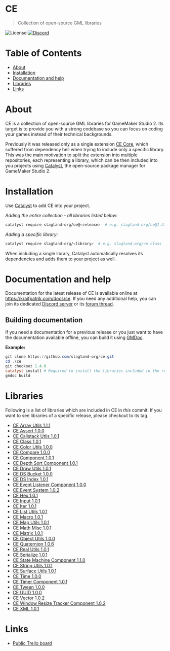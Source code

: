 # CE
> Collection of open-source GML libraries

![License](https://img.shields.io/github/license/slagtand-org/ce)
[![Discord](https://img.shields.io/discord/686494539308859394?label=Discord)](https://discord.gg/QjyxmHP)

# Table of Contents
* [About](#about)
* [Installation](#installation)
* [Documentation and help](#documentation-and-help)
* [Libraries](#libraries)
* [Links](#links)

# About
CE is a collection of open-source GML libraries for GameMaker Studio 2. Its target is to provide you with a strong codebase so you can focus on coding your games instead of their technical backgrounds.

Previously it was released only as a single extension [CE Core](https://github.com/kraifpatrik/ce-core), which suffered from dependency hell when trying to include only a specific library. This was the main motivation to split the extension into multiple repositories, each representing a library, which can be then included into you projects using [Catalyst](https://github.com/GameMakerHub/Catalyst), the open-source package manager for GameMaker Studio 2.

# Installation
Use [Catalyst](https://github.com/GameMakerHub/Catalyst) to add CE into your project.

*Adding the entire collection - all libraries listed below:*
```sh
catalyst require slagtand-org/ce@<release>  # e.g. slagtand-org/ce@1.4.0
```

*Adding a specific library:*
```sh
catalyst require slagtand-org/<library>  # e.g. slagtand-org/ce-class
```

When including a single library, Catalyst automatically resolves its dependencies and adds them to your project as well.

# Documentation and help
Documentation for the latest release of CE is available online at https://kraifpatrik.com/docs/ce. If you need any additional help, you can join its dedicated [Discord server](https://discord.gg/QjyxmHP) or its [forum thread](https://forum.yoyogames.com/index.php?threads/62585/).

## Building documentation
If you need a documentation for a previous release or you just want to have the documentation available offline, you can build it using [GMDoc](https://github.com/kraifpatrik/gmdoc).

**Example:**
```powershell
git clone https://github.com/slagtand-org/ce.git
cd .\ce
git checkout 1.4.0
catalyst install # Required to install the libraries included in the release!
gmdoc build
```

# Libraries
Following is a list of libraries which are included in CE in *this* commit. If you want to see libraries of a specific release, please checkout to its tag.

* [CE Array Utils 1.1.1](https://github.com/slagtand-org/ce-array-utils/tree/1.1.1)
* [CE Assert 1.0.0](https://github.com/slagtand-org/ce-assert/tree/1.0.0)
* [CE Callstack Utils 1.0.1](https://github.com/slagtand-org/ce-callstack-utils/tree/1.0.1)
* [CE Class 1.0.1](https://github.com/slagtand-org/ce-class/tree/1.0.1)
* [CE Color Utils 1.0.0](https://github.com/slagtand-org/ce-color-utils/tree/1.0.0)
* [CE Compare 1.0.0](https://github.com/slagtand-org/ce-compare/tree/1.0.0)
* [CE Component 1.0.1](https://github.com/slagtand-org/ce-component/tree/1.0.1)
* [CE Depth Sort Component 1.0.1](https://github.com/slagtand-org/ce-depth-sort-component/tree/1.0.1)
* [CE Draw Utils 1.0.1](https://github.com/slagtand-org/ce-draw-utils/tree/1.0.1)
* [CE DS Bucket 1.0.0](https://github.com/slagtand-org/ce-ds-bucket/tree/1.0.0)
* [CE DS Index 1.0.1](https://github.com/slagtand-org/ce-ds-index/tree/1.0.1)
* [CE Event Listener Component 1.0.0](https://github.com/slagtand-org/ce-event-listener-component/tree/1.0.0)
* [CE Event System 1.0.2](https://github.com/slagtand-org/ce-event-system/tree/1.0.2)
* [CE Hex 1.0.1](https://github.com/slagtand-org/ce-hex/tree/1.0.1)
* [CE Input 1.0.1](https://github.com/slagtand-org/ce-input/tree/1.0.1)
* [CE Iter 1.0.1](https://github.com/slagtand-org/ce-iter/tree/1.0.1)
* [CE List Utils 1.0.1](https://github.com/slagtand-org/ce-list-utils/tree/1.0.1)
* [CE Macro 1.0.1](https://github.com/slagtand-org/ce-macro/tree/1.0.1)
* [CE Map Utils 1.0.1](https://github.com/slagtand-org/ce-map-utils/tree/1.0.1)
* [CE Math Misc 1.0.1](https://github.com/slagtand-org/ce-math-misc/tree/1.0.1)
* [CE Matrix 1.0.1](https://github.com/slagtand-org/ce-matrix/tree/1.0.1)
* [CE Object Utils 1.0.0](https://github.com/slagtand-org/ce-object-utils/tree/1.0.0)
* [CE Quaternion 1.0.6](https://github.com/slagtand-org/ce-quaternion/tree/1.0.6)
* [CE Real Utils 1.0.1](https://github.com/slagtand-org/ce-real-utils/tree/1.0.1)
* [CE Serialize 1.0.1](https://github.com/slagtand-org/ce-serialize/tree/1.0.1)
* [CE State Machine Component 1.1.0](https://github.com/slagtand-org/ce-state-machine-component/tree/1.1.0)
* [CE String Utils 1.0.1](https://github.com/slagtand-org/ce-string-utils/tree/1.0.1)
* [CE Surface Utils 1.0.1](https://github.com/slagtand-org/ce-surface-utils/tree/1.0.1)
* [CE Time 1.0.0](https://github.com/slagtand-org/ce-time/tree/1.0.0)
* [CE Timer Component 1.0.1](https://github.com/slagtand-org/ce-timer-component/tree/1.0.1)
* [CE Tween 1.0.0](https://github.com/slagtand-org/ce-tween/tree/1.0.1)
* [CE UUID 1.0.0](https://github.com/slagtand-org/ce-uuid/tree/1.0.0)
* [CE Vector 1.0.2](https://github.com/slagtand-org/ce-vector/tree/1.0.2)
* [CE Window Resize Tracker Component 1.0.2](https://github.com/slagtand-org/ce-window-resize-tracker-component/tree/1.0.2)
* [CE XML 1.0.1](https://github.com/slagtand-org/ce-xml/tree/1.0.1)

# Links
* [Public Trello board](https://trello.com/b/ZcvOyZwc/ce)
